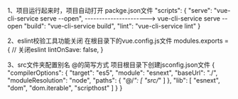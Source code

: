 1、项目运行起来时，项目自动打开
    packge.json文件
"scripts": {
    "serve": "vue-cli-service serve --open",  ----------------------> vue-cli-service serve --open
    "build": "vue-cli-service build",
    "lint": "vue-cli-service lint"
}

2、eslint校验工具功能关闭
    在根目录下的vue.config.js文件
modules.exports = {
    // 关闭eslint
    lintOnSave: false,
}

3、src文件夹配置别名  @的简写方式
    项目根目录下创建jsconfig.json文件
{
  "compilerOptions": {
    "target": "es5",
    "module": "esnext",
    "baseUrl": "./",
    "moduleResolution": "node",
    "paths": {
      "@/*": [
        "src/*"
      ]
    },
    "lib": [
      "esnext",
      "dom",
      "dom.iterable",
      "scripthost"
    ]
  }
}

        